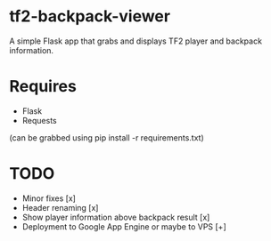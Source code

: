 tf2-backpack-viewer
===================

A simple Flask app that grabs and displays TF2 player and backpack information.

Requires
========

- Flask
- Requests

(can be grabbed using pip install -r requirements.txt)

TODO
====

* Minor fixes [x]
* Header renaming [x]
* Show player information above backpack result [x]
* Deployment to Google App Engine or maybe to VPS [+]


